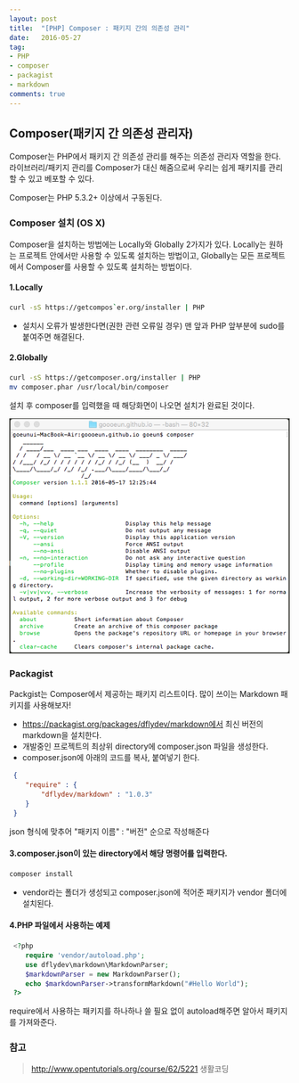 ```yaml
---
layout: post
title:  "[PHP] Composer : 패키지 간의 의존성 관리"
date:   2016-05-27
tag:
- PHP
- composer
- packagist
- markdown
comments: true
---
```


## Composer(패키지 간 의존성 관리자)

Composer는 PHP에서 패키지 간 의존성 관리를 해주는 의존성 관리자 역할을 한다.
라이브러리/패키지 관리를 Composer가 대신 해줌으로써 우리는 쉽게 패키지를 관리할 수 있고 베포할 수 있다.

Composer는 PHP 5.3.2+ 이상에서 구동된다.

### Composer 설치 (OS X)

Composer을 설치하는 방법에는 Locally와 Globally 2가지가 있다. 
Locally는 원하는 프로젝트 안에서만 사용할 수 있도록 설치하는 방법이고, 
Globally는 모든 프로젝트에서 Composer를 사용할 수 있도록 설치하는 방법이다.

#### 1.Locally
```bash
curl -sS https://getcompos`er.org/installer | PHP
```

* 설치시 오류가 발생한다면(권한 관련 오류일 경우) 맨 앞과 PHP 앞부분에 sudo를 붙여주면 해결된다.

#### 2.Globally
```bash
curl -sS https://getcomposer.org/installer | PHP
mv composer.phar /usr/local/bin/composer
```

 설치 후 composer를 입력했을 때 해당화면이 나오면 설치가 완료된 것이다.

 ![image](../assets/img/post_images/post_php_composer_1.png)



 ### Packagist

 Packgist는 Composer에서 제공하는 패키지 리스트이다. 
 많이 쓰이는 Markdown 패키지를 사용해보자!

* https://packagist.org/packages/dflydev/markdown에서 최신 버전의 markdown을 설치한다.
* 개발중인 프로젝트의 최상위 directory에 composer.json 파일을 생성한다.
* composer.json에 아래의 코드를 복사, 붙여넣기 한다.
```json
 {
 	"require" : {
 		"dflydev/markdown" : "1.0.3"
 	}
 }
```
json 형식에 맞추어 "패키지 이름" : "버전" 순으로 작성해준다

#### 3.composer.json이 있는 directory에서 해당 명령어를 입력한다.
 ```bash
 composer install
 ```

* vendor라는 폴더가 생성되고 composer.json에 적어준 패키지가 vendor 폴더에 설치된다.

#### 4.PHP 파일에서 사용하는 예제
```php
 <?php
 	require 'vendor/autoload.php';
 	use dflydev\markdown\MarkdownParser;
 	$markdownParser = new MarkdownParser();
 	echo $markdownParser->transformMarkdown("#Hello World");
 ?>
 ```

require에서 사용하는 패키지를 하나하나 쓸 필요 없이 autoload해주면 알아서 패키지를 가져와준다.


 ### 참고
 > http://www.opentutorials.org/course/62/5221 생활코딩
